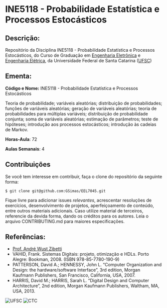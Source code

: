 # INE5118 - Probabilidade Estatística e Processos Estocásticos

## Descrição:

Repositório da Disciplina INE5118 - Probabilidade Estatística e Processos Estocásticos, do Curso de Graduação em [Engenharia Eletrônica](http://geltro.ufsc.br/) e [Engenharia Elétrica](http://cagr.sistemas.ufsc.br/relatorios/curriculoCurso?curso=202&curriculo=20051), da Universidade Federal de Santa Catarina ([UFSC](ufsc.br))

## Ementa:

**Código e Nome:** INE5118 - Probabilidade Estatística e Processos Estocásticos

Teoria de probabilidade; variáveis aleatórias; distribuição de probabilidades; funções de variáveis aleatórias; geração de variáveis aleatórias; teoria de
probabilidades para múltiplas variáveis; distribuição de probabilidade conjunta; soma de variáveis aleatórias; estimação de parâmetros; teste de hipóteses;
introdução aos processos estocásticos; introdução às cadeias de Markov.

**Horas-Aula**: 72

**Aulas Semanais**: 4

## **Contribuições**

Se você tem interesse em contribuir, faça o clone do repositório da seguinte forma:

```
$ git clone git@github.com:GSimas/EEL7045.git
```

Fique livre para adicionar issues *relevantes*, acrescentar resoluções de exercícios, desenvolvimento de projetos, aperfeiçoamento de conteúdo, entre outros materiais adicionais. Caso utilize material de terceiros, referencie da devida forma, dando os créditos para os autores.
Leia o arquivo CONTRIBUTING.md para maiores especificações.

## Referências:

- [Prof. André Wust Zibetti](http://www.inf.ufsc.br/~andre.zibetti/)
- VAHID, Frank. Sistemas Digitais: projeto, otimização e HDLs. Porto Alegre: Bookman, 2008. (ISBN 978-85-7780-190-9)
- PATTERSON, David A.; HENNESSY, John L. “Computer Organization and Design: the hardware/software Interface”, 3rd edition, Morgan Kaufmann Publishers, San Francisco, California, USA, 2007. 
- HARRIS, David M.; HARRIS, Sarah L. “Digital Design and Computer Architecture”, 2nd edition, Morgan Kaufmann Publishers, Waltham, MA, USA, 2013. 

![UFSC](http://laship.ufsc.br/site/wp-content/themes/emc_completo/resource/img/filiacoes/brasao_UFSC_vertical_sigla.png) ![CTC](http://tisc.com.br/wp-content/uploads/ctcufsc.gif)
